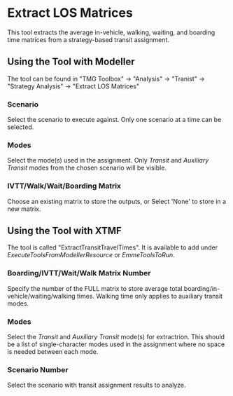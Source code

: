 # **Extract LOS Matrices**
This tool extracts the average in-vehicle, walking, waiting, and boarding time matrices from a strategy-based transit assignment.


## **Using the Tool with Modeller**
The tool can be found in "TMG Toolbox" -> "Analysis" -> "Tranist" -> "Strategy Analysis" -> "Extract LOS Matrices"

### Scenario
Select the scenario to execute against. Only one scenario at a time can be selected.

### Modes
Select the mode(s) used in the assignment. Only *Transit* and *Auxiliary Transit* modes from the chosen scenario will be visible.

### IVTT/Walk/Wait/Boarding Matrix
Choose an existing matrix to store the outputs, or Select 'None' to store in a new matrix.


## **Using the Tool with XTMF**
The tool is called "ExtractTransitTravelTimes".  It is available to add under *ExecuteToolsFromModellerResource* or *EmmeToolsToRun*.

### Boarding/IVTT/Wait/Walk Matrix Number
Specify the number of the FULL matrix to store average total boarding/in-vehicle/waiting/walking times. Walking time only applies to auxiliary transit modes.

### Modes
Select the *Transit* and *Auxiliary Transit* mode(s) for extractrion. This should be a list of single-character modes used in the assignment where no space is needed between each mode. 

### Scenario Number
Select the scenario with transit assignment results to analyze.